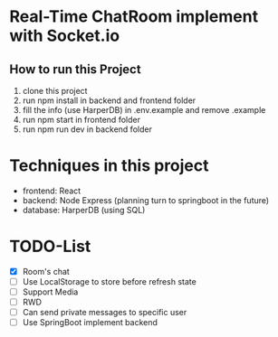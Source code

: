 # Real-Time ChatRoom implement with Socket.io

## How to run this Project
1. clone this project
2. run npm install in backend and frontend folder
3. fill the info (use HarperDB) in .env.example and remove .example
4. run npm start in frontend folder
5. run npm run dev in backend folder

# Techniques in this project
- frontend: React
- backend: Node Express (planning turn to springboot in the future)
- database: HarperDB (using SQL)

# TODO-List
- [X] Room's chat
- [ ] Use LocalStorage to store before refresh state
- [ ] Support Media
- [ ] RWD
- [ ] Can send private messages to specific user
- [ ] Use SpringBoot implement backend
